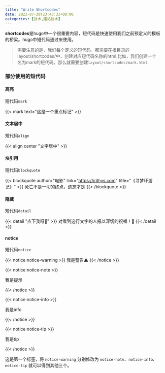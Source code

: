 ```yaml
---
title: "Write Shortcodes"
date: 2023-07-30T23:43:33+08:00
categories: [技术,建站技术]
---
```

**shortcodes**是hugo中一个很重要内容，短代码是快速使用我们之前预定义的模板的桥梁。hugo中短代码通过来使用。

> 需要注意的是，我们每个定义的短代码，都需要在根目录的layout/shortcodes/中，创建对应短代码名称的html.比如，我们创建一个名为mark的短代码，那么就需要创建`layout/shortcodes/mark.html`



### 部分使用的短代码

#### 高亮

短代码`mark`

{{< mark text="这是一个重点标记" >}}

#### 文本居中

短代码`align`

{{< align center "文字居中" >}}

#### 块引用

短代码`blockquote `

{{< blockquote author="电影" link="https://irithys.com" title="《寻梦环游记》" >}}
死亡不是一切的终点，遗忘才是
{{< /blockquote >}}

#### 隐藏

短代码`detail`

{{< detail "点下我呀🎁" >}}
对看到这行文字的人报以深切的祝福！🥰
{{< /detail >}}

#### notice

短代码`notice`

{{< notice notice-warning >}}
我是警告⚠️
{{< /notice >}}

{{< notice notice-note >}}

我是提示

{{< /notice >}}

{{< notice notice-info >}}

我是info

{{< /notice >}}

{{< notice notice-tip >}}

我是tip

{{< /notice >}}

这是第一个标签，将 `notice-warning` 分别修改为 `notice-note`、`notice-info`、`notice-tip` 就可以得到其他三个。



